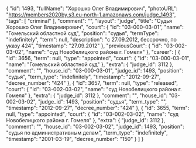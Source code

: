 {
    "id": 1493,
    "fullName": "Хорошко Олег Владимирович",
    "photoURL": "https://members2020by.s3.eu-north-1.amazonaws.com/judge_1493",
    "tags": [
        "criminal"
    ],
    "comment": "",
    "layout": "judge",
    "title": "Судья Хорошко Олег Владимирович",
    "court": {
        "id": "03-000-03-01",
        "name": "Гомельский областной суд",
        "position": "судья",
        "termType": "indefinitely",
        "term": null,
        "description": "c 27.09.2012, бессрочно, по указу 424",
        "timestamp": "27.09.2012"
    },
    "previousCourt": {
        "id": "03-002-03-02",
        "name": "суд Новобелицкого района г. Гомеля"
    },
    "career": [
        {
            "id": 3656,
            "term": null,
            "type": "appointed",
            "court": {
                "id": "03-000-03-01",
                "name": "Гомельский областной суд"
            },
            "extra": {
                "judge_id": 3112
            },
            "comment": "",
            "house_id": "03-000-03-01",
            "judge_id": 1493,
            "position": "судья",
            "term_type": "indefinitely",
            "timestamp": "2012-09-27",
            "decree_number": "424"
        },
        {
            "id": 3657,
            "term": null,
            "type": "released",
            "court": {
                "id": "03-002-03-02",
                "name": "суд Новобелицкого района г. Гомеля"
            },
            "extra": {
                "judge_id": 3112
            },
            "comment": "",
            "house_id": "03-002-03-02",
            "judge_id": 1493,
            "position": "судья",
            "term_type": "",
            "timestamp": "2012-09-27",
            "decree_number": "424"
        },
        {
            "id": 3655,
            "term": null,
            "type": "appointed",
            "court": {
                "id": "03-002-03-02",
                "name": "суд Новобелицкого района г. Гомеля"
            },
            "extra": {
                "judge_id": 3112
            },
            "comment": "",
            "house_id": "03-002-03-02",
            "judge_id": 1493,
            "position": "судья по административным делам",
            "term_type": "indefinitely",
            "timestamp": "2001-03-19",
            "decree_number": "150"
        }
    ]
}